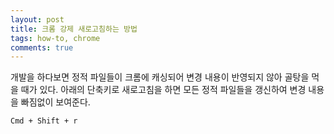 ```yaml
---
layout: post
title: 크롬 강제 새로고침하는 방법
tags: how-to, chrome
comments: true
---
```

  
개발을 하다보면 정적 파일들이 크롬에 캐싱되어 변경 내용이 반영되지 않아 골탕을 먹을 때가 있다. 아래의 단축키로 새로고침을 하면 모든 정적 파일들을 갱신하여 변경 내용을 빠짐없이 보여준다.  
~~~
Cmd + Shift + r
~~~
